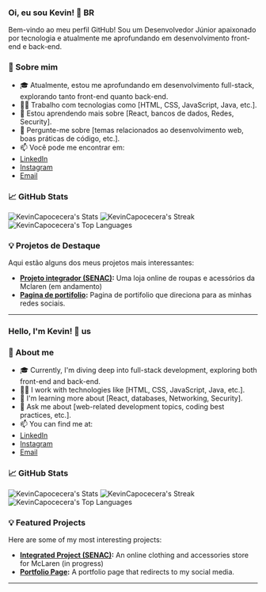 ### Oi, eu sou Kevin! 👋 BR

Bem-vindo ao meu perfil GitHub! Sou um Desenvolvedor Júnior apaixonado por tecnologia e atualmente me aprofundando em desenvolvimento front-end e back-end.

### 🚀 Sobre mim

- 🎓 Atualmente, estou me aprofundando em desenvolvimento full-stack, explorando tanto front-end quanto back-end.
- 👨‍💻 Trabalho com tecnologias como [HTML, CSS, JavaScript, Java, etc.].
- 🌱 Estou aprendendo mais sobre [React, bancos de dados, Redes, Security].
- 💬 Pergunte-me sobre [temas relacionados ao desenvolvimento web, boas práticas de código, etc.].
- 📫 Você pode me encontrar em: 
- [LinkedIn](https://www.linkedin.com/in/kevin-capocecera/)
- [Instagram](https://www.instagram.com/kevin_cello/)
- [Email](kevin_pereira1999@hotmail.com)

### 📈 GitHub Stats

![KevinCapocecera's Stats](https://github-readme-stats.vercel.app/api?username=KevinCapocecera&theme=tokyonight&show_icons=true&hide_border=false&count_private=false)
![KevinCapocecera's Streak](https://github-readme-streak-stats.herokuapp.com/?user=KevinCapocecera&theme=tokyonight&hide_border=false)
![KevinCapocecera's Top Languages](https://github-readme-stats.vercel.app/api/top-langs/?username=KevinCapocecera&theme=tokyonight&show_icons=true&hide_border=false&layout=compact)

### 💡 Projetos de Destaque

Aqui estão alguns dos meus projetos mais interessantes:

- **[Projeto integrador (SENAC)](https://github.com/KevinCapocecera/projeto-integrador):** Uma loja online de roupas e acessórios da Mclaren (em andamento)
- **[Pagina de portifolio](https://github.com/KevinCapocecera/pagina-de-portifolio):** Pagina de portifolio que direciona para as minhas redes sociais.



---

### Hello, I'm Kevin! 👋 us


### 🚀 About me


- 🎓 Currently, I'm diving deep into full-stack development, exploring both front-end and back-end.
- 👨‍💻 I work with technologies like [HTML, CSS, JavaScript, Java, etc.].
- 🌱 I'm learning more about [React, databases, Networking, Security].
- 💬 Ask me about [web-related development topics, coding best practices, etc.].
- 📫 You can find me at:
- [LinkedIn](https://www.linkedin.com/in/kevin-capocecera/)
- [Instagram](https://www.instagram.com/kevin_cello/)
- [Email](kevin_pereira1999@hotmail.com)

### 📈 GitHub Stats


![KevinCapocecera's Stats](https://github-readme-stats.vercel.app/api?username=KevinCapocecera&theme=tokyonight&show_icons=true&hide_border=false&count_private=false)
![KevinCapocecera's Streak](https://github-readme-streak-stats.herokuapp.com/?user=KevinCapocecera&theme=tokyonight&hide_border=false)
![KevinCapocecera's Top Languages](https://github-readme-stats.vercel.app/api/top-langs/?username=KevinCapocecera&theme=tokyonight&show_icons=true&hide_border=false&layout=compact)

### 💡 Featured Projects


Here are some of my most interesting projects:


- **[Integrated Project (SENAC)](https://github.com/KevinCapocecera/projeto-integrador):** An online clothing and accessories store for McLaren (in progress)
- **[Portfolio Page](https://github.com/KevinCapocecera/pagina-de-portifolio):** A portfolio page that redirects to my social media.
---
